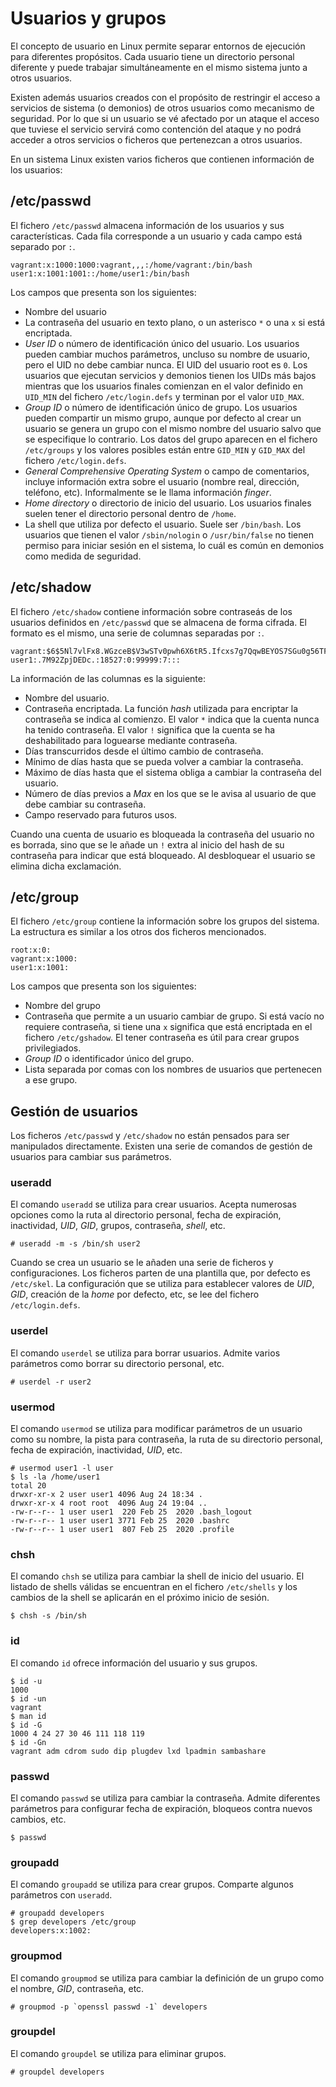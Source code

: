 # Usuarios y grupos

El concepto de usuario en Linux permite separar entornos de ejecución para diferentes propósitos. Cada usuario tiene un directorio personal diferente y puede trabajar simultáneamente en el mismo sistema junto a otros usuarios.

Existen además usuarios creados con el propósito de restringir el acceso a servicios de sistema (o demonios) de otros usuarios como mecanismo de seguridad. Por lo que si un usuario se vé afectado por un ataque el acceso que tuviese el servicio servirá como contención del ataque y no podrá acceder a otros servicios o ficheros que pertenezcan a otros usuarios.

En un sistema Linux existen varios ficheros que contienen información de los usuarios:

## /etc/passwd

El fichero `/etc/passwd` almacena información de los usuarios y sus características. Cada fila corresponde a un usuario y cada campo está separado por `:`.


```
vagrant:x:1000:1000:vagrant,,,:/home/vagrant:/bin/bash
user1:x:1001:1001::/home/user1:/bin/bash
```

Los campos que presenta son los siguientes:

- Nombre del usuario
- La contraseña del usuario en texto plano, o un asterisco `*` o una `x` si está encriptada.
- _User ID_ o número de identificación único del usuario. Los usuarios pueden cambiar muchos parámetros, uncluso su nombre de usuario, pero el UID no debe cambiar nunca. El UID del usuario root es `0`. Los usuarios que ejecutan servicios y demonios tienen los UIDs más bajos mientras que los usuarios finales comienzan en el valor definido en `UID_MIN` del fichero `/etc/login.defs` y terminan por el valor `UID_MAX`.
- _Group ID_ o número de identificación único de grupo. Los usuarios pueden compartir un mismo grupo, aunque por defecto al crear un usuario se genera un grupo con el mismo nombre del usuario salvo que se especifique lo contrario. Los datos del grupo aparecen en el fichero `/etc/groups` y los valores posibles están entre `GID_MIN` y `GID_MAX` del fichero `/etc/login.defs`.
- _General Comprehensive Operating System_ o campo de comentarios, incluye información extra sobre el usuario (nombre real, dirección, teléfono, etc). Informalmente se le llama información _finger_.
- _Home directory_ o directorio de inicio del usuario. Los usuarios finales suelen tener el directorio personal dentro de `/home`.
- La shell que utiliza por defecto el usuario. Suele ser `/bin/bash`. Los usuarios que tienen el valor `/sbin/nologin` o `/usr/bin/false` no tienen permiso para iniciar sesión en el sistema, lo cuál es común en demonios como medida de seguridad.

## /etc/shadow

El fichero `/etc/shadow` contiene información sobre contraseás de los usuarios definidos en `/etc/passwd` que se almacena de forma cifrada. El formato es el mismo, una serie de columnas separadas por `:`.

```
vagrant:$6$5Nl7vlFx8.WGzceB$V3wSTv0pwh6X6tR5.Ifcxs7g7QqwBEYOS7SGu0g56TF0tZFiMragbovJHFfHWyZK66yTRJ8qBhdX0LpI5UGQx/:18490:0:99999:7:::
user1:.7M92ZpjDEDc.:18527:0:99999:7:::
```

La información de las columnas es la siguiente:

- Nombre del usuario.
- Contraseña encriptada. La función _hash_ utilizada para encriptar la contraseña se indica al comienzo. El valor `*` indica que la cuenta nunca ha tenido contraseña. El valor `!` significa que la cuenta se ha deshabilitado para loguearse mediante contraseña.
- Días transcurridos desde el último cambio de contraseña.
- Mínimo de días hasta que se pueda volver a cambiar la contraseña.
- Máximo de días hasta que el sistema obliga a cambiar la contraseña del usuario.
- Número de días previos a _Max_ en los que se le avisa al usuario de que debe cambiar su contraseña.
- Campo reservado para futuros usos.

Cuando una cuenta de usuario es bloqueada la contraseña del usuario no es borrada, sino que se le añade un `!` extra al inicio del hash de su contraseña para indicar que está bloqueado. Al desbloquear el usuario se elimina dicha exclamación.

## /etc/group

El fichero `/etc/group` contiene la información sobre los grupos del sistema. La estructura es similar a los otros dos ficheros mencionados.

```
root:x:0:
vagrant:x:1000:
user1:x:1001:
```

Los campos que presenta son los siguientes:

- Nombre del grupo
- Contraseña que permite a un usuario cambiar de grupo. Si está vacío no requiere contraseña, si tiene una `x` significa que está encriptada en el fichero `/etc/gshadow`. El tener contraseña es útil para crear grupos privilegiados.
- _Group ID_ o identificador único del grupo.
- Lista separada por comas con los nombres de usuarios que pertenecen a ese grupo.

## Gestión de usuarios

Los ficheros `/etc/passwd` y `/etc/shadow` no están pensados para ser manipulados directamente. Existen una serie de comandos de gestión de usuarios para cambiar sus parámetros.

### useradd

El comando `useradd` se utiliza para crear usuarios. Acepta numerosas opciones como la ruta al directorio personal, fecha de expiración, inactividad, _UID_, _GID_, grupos, contraseña, _shell_, etc.

```
# useradd -m -s /bin/sh user2
```

Cuando se crea un usuario se le añaden una serie de ficheros y configuraciones. Los ficheros parten de una plantilla que, por defecto es `/etc/skel`. La configuración que se utiliza para establecer valores de _UID_, _GID_, creación de la _home_ por defecto, etc, se lee del fichero `/etc/login.defs`.

### userdel

El comando `userdel` se utiliza para borrar usuarios. Admite varios parámetros como borrar su directorio personal, etc.

```
# userdel -r user2
```

### usermod

El comando `usermod` se utiliza para modificar parámetros de un usuario como su nombre, la pista para contraseña, la ruta de su directorio personal, fecha de expiración, inactividad, _UID_, etc.

```
# usermod user1 -l user
$ ls -la /home/user1
total 20
drwxr-xr-x 2 user user1 4096 Aug 24 18:34 .
drwxr-xr-x 4 root root  4096 Aug 24 19:04 ..
-rw-r--r-- 1 user user1  220 Feb 25  2020 .bash_logout
-rw-r--r-- 1 user user1 3771 Feb 25  2020 .bashrc
-rw-r--r-- 1 user user1  807 Feb 25  2020 .profile
```

### chsh

El comando `chsh` se utiliza para cambiar la shell de inicio del usuario. El listado de shells válidas se encuentran en el fichero `/etc/shells` y los cambios de la shell se aplicarán en el próximo inicio de sesión.

```
$ chsh -s /bin/sh
```

### id

El comando `id` ofrece información del usuario y sus grupos.

```
$ id -u
1000
$ id -un
vagrant
$ man id
$ id -G
1000 4 24 27 30 46 111 118 119
$ id -Gn
vagrant adm cdrom sudo dip plugdev lxd lpadmin sambashare
```

### passwd

El comando `passwd` se utiliza para cambiar la contraseña. Admite diferentes parámetros para configurar fecha de expiración, bloqueos contra nuevos cambios, etc.

```
$ passwd
```

### groupadd

El comando `groupadd` se utiliza para crear grupos. Comparte algunos parámetros con `useradd`.

```
# groupadd developers
$ grep developers /etc/group
developers:x:1002:
```

### groupmod

El comando `groupmod` se utiliza para cambiar la definición de un grupo como el nombre, _GID_, contraseña, etc.

```
# groupmod -p `openssl passwd -1` developers
```

### groupdel

El comando `groupdel` se utiliza para eliminar grupos.

```
# groupdel developers
```
